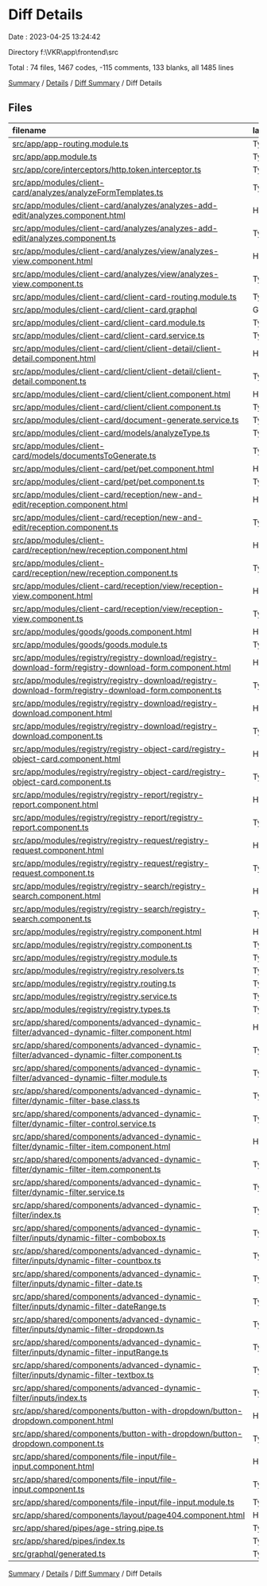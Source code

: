 # Diff Details

Date : 2023-04-25 13:24:42

Directory f:\\VKR\\app\\frontend\\src

Total : 74 files,  1467 codes, -115 comments, 133 blanks, all 1485 lines

[Summary](results.md) / [Details](details.md) / [Diff Summary](diff.md) / Diff Details

## Files
| filename | language | code | comment | blank | total |
| :--- | :--- | ---: | ---: | ---: | ---: |
| [src/app/app-routing.module.ts](/src/app/app-routing.module.ts) | TypeScript | 2 | -6 | -2 | -6 |
| [src/app/app.module.ts](/src/app/app.module.ts) | TypeScript | -1 | 0 | 0 | -1 |
| [src/app/core/interceptors/http.token.interceptor.ts](/src/app/core/interceptors/http.token.interceptor.ts) | TypeScript | -1 | 1 | 0 | 0 |
| [src/app/modules/client-card/analyzes/analyzeFormTemplates.ts](/src/app/modules/client-card/analyzes/analyzeFormTemplates.ts) | TypeScript | 144 | 0 | 6 | 150 |
| [src/app/modules/client-card/analyzes/analyzes-add-edit/analyzes.component.html](/src/app/modules/client-card/analyzes/analyzes-add-edit/analyzes.component.html) | HTML | 79 | 0 | 1 | 80 |
| [src/app/modules/client-card/analyzes/analyzes-add-edit/analyzes.component.ts](/src/app/modules/client-card/analyzes/analyzes-add-edit/analyzes.component.ts) | TypeScript | 178 | 11 | 24 | 213 |
| [src/app/modules/client-card/analyzes/view/analyzes-view.component.html](/src/app/modules/client-card/analyzes/view/analyzes-view.component.html) | HTML | 40 | 0 | 4 | 44 |
| [src/app/modules/client-card/analyzes/view/analyzes-view.component.ts](/src/app/modules/client-card/analyzes/view/analyzes-view.component.ts) | TypeScript | 121 | 9 | 14 | 144 |
| [src/app/modules/client-card/client-card-routing.module.ts](/src/app/modules/client-card/client-card-routing.module.ts) | TypeScript | 30 | 0 | -1 | 29 |
| [src/app/modules/client-card/client-card.graphql](/src/app/modules/client-card/client-card.graphql) | GraphQL | 79 | 6 | 10 | 95 |
| [src/app/modules/client-card/client-card.module.ts](/src/app/modules/client-card/client-card.module.ts) | TypeScript | 13 | 0 | 0 | 13 |
| [src/app/modules/client-card/client-card.service.ts](/src/app/modules/client-card/client-card.service.ts) | TypeScript | 124 | 42 | 13 | 179 |
| [src/app/modules/client-card/client/client-detail/client-detail.component.html](/src/app/modules/client-card/client/client-detail/client-detail.component.html) | HTML | 25 | 3 | 1 | 29 |
| [src/app/modules/client-card/client/client-detail/client-detail.component.ts](/src/app/modules/client-card/client/client-detail/client-detail.component.ts) | TypeScript | 37 | 1 | 7 | 45 |
| [src/app/modules/client-card/client/client.component.html](/src/app/modules/client-card/client/client.component.html) | HTML | 7 | 0 | 0 | 7 |
| [src/app/modules/client-card/client/client.component.ts](/src/app/modules/client-card/client/client.component.ts) | TypeScript | 6 | 2 | 1 | 9 |
| [src/app/modules/client-card/document-generate.service.ts](/src/app/modules/client-card/document-generate.service.ts) | TypeScript | 508 | 31 | 66 | 605 |
| [src/app/modules/client-card/models/analyzeType.ts](/src/app/modules/client-card/models/analyzeType.ts) | TypeScript | 7 | 0 | 2 | 9 |
| [src/app/modules/client-card/models/documentsToGenerate.ts](/src/app/modules/client-card/models/documentsToGenerate.ts) | TypeScript | 4 | 0 | 1 | 5 |
| [src/app/modules/client-card/pet/pet.component.html](/src/app/modules/client-card/pet/pet.component.html) | HTML | 43 | 3 | -1 | 45 |
| [src/app/modules/client-card/pet/pet.component.ts](/src/app/modules/client-card/pet/pet.component.ts) | TypeScript | 229 | 7 | 23 | 259 |
| [src/app/modules/client-card/reception/new-and-edit/reception.component.html](/src/app/modules/client-card/reception/new-and-edit/reception.component.html) | HTML | 393 | 6 | 15 | 414 |
| [src/app/modules/client-card/reception/new-and-edit/reception.component.ts](/src/app/modules/client-card/reception/new-and-edit/reception.component.ts) | TypeScript | 288 | 10 | 44 | 342 |
| [src/app/modules/client-card/reception/new/reception.component.html](/src/app/modules/client-card/reception/new/reception.component.html) | HTML | -366 | -6 | -16 | -388 |
| [src/app/modules/client-card/reception/new/reception.component.ts](/src/app/modules/client-card/reception/new/reception.component.ts) | TypeScript | -239 | -17 | -44 | -300 |
| [src/app/modules/client-card/reception/view/reception-view.component.html](/src/app/modules/client-card/reception/view/reception-view.component.html) | HTML | 26 | 0 | 2 | 28 |
| [src/app/modules/client-card/reception/view/reception-view.component.ts](/src/app/modules/client-card/reception/view/reception-view.component.ts) | TypeScript | 28 | 0 | 1 | 29 |
| [src/app/modules/goods/goods.component.html](/src/app/modules/goods/goods.component.html) | HTML | 2 | -11 | 0 | -9 |
| [src/app/modules/goods/goods.module.ts](/src/app/modules/goods/goods.module.ts) | TypeScript | 1 | 0 | 0 | 1 |
| [src/app/modules/registry/registry-download/registry-download-form/registry-download-form.component.html](/src/app/modules/registry/registry-download/registry-download-form/registry-download-form.component.html) | HTML | -76 | 0 | -11 | -87 |
| [src/app/modules/registry/registry-download/registry-download-form/registry-download-form.component.ts](/src/app/modules/registry/registry-download/registry-download-form/registry-download-form.component.ts) | TypeScript | -22 | 0 | -9 | -31 |
| [src/app/modules/registry/registry-download/registry-download.component.html](/src/app/modules/registry/registry-download/registry-download.component.html) | HTML | -59 | -1 | -4 | -64 |
| [src/app/modules/registry/registry-download/registry-download.component.ts](/src/app/modules/registry/registry-download/registry-download.component.ts) | TypeScript | -38 | -1 | -9 | -48 |
| [src/app/modules/registry/registry-object-card/registry-object-card.component.html](/src/app/modules/registry/registry-object-card/registry-object-card.component.html) | HTML | -130 | 0 | -15 | -145 |
| [src/app/modules/registry/registry-object-card/registry-object-card.component.ts](/src/app/modules/registry/registry-object-card/registry-object-card.component.ts) | TypeScript | -55 | 0 | -21 | -76 |
| [src/app/modules/registry/registry-report/registry-report.component.html](/src/app/modules/registry/registry-report/registry-report.component.html) | HTML | -111 | -1 | -7 | -119 |
| [src/app/modules/registry/registry-report/registry-report.component.ts](/src/app/modules/registry/registry-report/registry-report.component.ts) | TypeScript | -141 | -29 | -19 | -189 |
| [src/app/modules/registry/registry-request/registry-request.component.html](/src/app/modules/registry/registry-request/registry-request.component.html) | HTML | -63 | -1 | -5 | -69 |
| [src/app/modules/registry/registry-request/registry-request.component.ts](/src/app/modules/registry/registry-request/registry-request.component.ts) | TypeScript | -72 | -1 | -14 | -87 |
| [src/app/modules/registry/registry-search/registry-search.component.html](/src/app/modules/registry/registry-search/registry-search.component.html) | HTML | -149 | -4 | -19 | -172 |
| [src/app/modules/registry/registry-search/registry-search.component.ts](/src/app/modules/registry/registry-search/registry-search.component.ts) | TypeScript | -55 | -147 | -13 | -215 |
| [src/app/modules/registry/registry.component.html](/src/app/modules/registry/registry.component.html) | HTML | -3 | -20 | -2 | -25 |
| [src/app/modules/registry/registry.component.ts](/src/app/modules/registry/registry.component.ts) | TypeScript | -15 | -8 | -10 | -33 |
| [src/app/modules/registry/registry.module.ts](/src/app/modules/registry/registry.module.ts) | TypeScript | -72 | -2 | -8 | -82 |
| [src/app/modules/registry/registry.resolvers.ts](/src/app/modules/registry/registry.resolvers.ts) | TypeScript | -46 | -29 | -8 | -83 |
| [src/app/modules/registry/registry.routing.ts](/src/app/modules/registry/registry.routing.ts) | TypeScript | -72 | -7 | -5 | -84 |
| [src/app/modules/registry/registry.service.ts](/src/app/modules/registry/registry.service.ts) | TypeScript | -61 | -39 | -12 | -112 |
| [src/app/modules/registry/registry.types.ts](/src/app/modules/registry/registry.types.ts) | TypeScript | -15 | 0 | -1 | -16 |
| [src/app/shared/components/advanced-dynamic-filter/advanced-dynamic-filter.component.html](/src/app/shared/components/advanced-dynamic-filter/advanced-dynamic-filter.component.html) | HTML | 26 | 19 | 3 | 48 |
| [src/app/shared/components/advanced-dynamic-filter/advanced-dynamic-filter.component.ts](/src/app/shared/components/advanced-dynamic-filter/advanced-dynamic-filter.component.ts) | TypeScript | 47 | 8 | 11 | 66 |
| [src/app/shared/components/advanced-dynamic-filter/advanced-dynamic-filter.module.ts](/src/app/shared/components/advanced-dynamic-filter/advanced-dynamic-filter.module.ts) | TypeScript | 46 | 1 | 4 | 51 |
| [src/app/shared/components/advanced-dynamic-filter/dynamic-filter-base.class.ts](/src/app/shared/components/advanced-dynamic-filter/dynamic-filter-base.class.ts) | TypeScript | 54 | 27 | 4 | 85 |
| [src/app/shared/components/advanced-dynamic-filter/dynamic-filter-control.service.ts](/src/app/shared/components/advanced-dynamic-filter/dynamic-filter-control.service.ts) | TypeScript | 35 | 10 | 5 | 50 |
| [src/app/shared/components/advanced-dynamic-filter/dynamic-filter-item.component.html](/src/app/shared/components/advanced-dynamic-filter/dynamic-filter-item.component.html) | HTML | 97 | 7 | 11 | 115 |
| [src/app/shared/components/advanced-dynamic-filter/dynamic-filter-item.component.ts](/src/app/shared/components/advanced-dynamic-filter/dynamic-filter-item.component.ts) | TypeScript | 12 | 0 | 5 | 17 |
| [src/app/shared/components/advanced-dynamic-filter/dynamic-filter.service.ts](/src/app/shared/components/advanced-dynamic-filter/dynamic-filter.service.ts) | TypeScript | 212 | 8 | 39 | 259 |
| [src/app/shared/components/advanced-dynamic-filter/index.ts](/src/app/shared/components/advanced-dynamic-filter/index.ts) | TypeScript | 2 | 0 | 1 | 3 |
| [src/app/shared/components/advanced-dynamic-filter/inputs/dynamic-filter-combobox.ts](/src/app/shared/components/advanced-dynamic-filter/inputs/dynamic-filter-combobox.ts) | TypeScript | 4 | 0 | 2 | 6 |
| [src/app/shared/components/advanced-dynamic-filter/inputs/dynamic-filter-countbox.ts](/src/app/shared/components/advanced-dynamic-filter/inputs/dynamic-filter-countbox.ts) | TypeScript | 4 | 0 | 2 | 6 |
| [src/app/shared/components/advanced-dynamic-filter/inputs/dynamic-filter-date.ts](/src/app/shared/components/advanced-dynamic-filter/inputs/dynamic-filter-date.ts) | TypeScript | 4 | 0 | 3 | 7 |
| [src/app/shared/components/advanced-dynamic-filter/inputs/dynamic-filter-dateRange.ts](/src/app/shared/components/advanced-dynamic-filter/inputs/dynamic-filter-dateRange.ts) | TypeScript | 4 | 0 | 2 | 6 |
| [src/app/shared/components/advanced-dynamic-filter/inputs/dynamic-filter-dropdown.ts](/src/app/shared/components/advanced-dynamic-filter/inputs/dynamic-filter-dropdown.ts) | TypeScript | 4 | 0 | 2 | 6 |
| [src/app/shared/components/advanced-dynamic-filter/inputs/dynamic-filter-inputRange.ts](/src/app/shared/components/advanced-dynamic-filter/inputs/dynamic-filter-inputRange.ts) | TypeScript | 4 | 0 | 2 | 6 |
| [src/app/shared/components/advanced-dynamic-filter/inputs/dynamic-filter-textbox.ts](/src/app/shared/components/advanced-dynamic-filter/inputs/dynamic-filter-textbox.ts) | TypeScript | 4 | 0 | 2 | 6 |
| [src/app/shared/components/advanced-dynamic-filter/inputs/index.ts](/src/app/shared/components/advanced-dynamic-filter/inputs/index.ts) | TypeScript | 7 | 0 | 0 | 7 |
| [src/app/shared/components/button-with-dropdown/button-dropdown.component.html](/src/app/shared/components/button-with-dropdown/button-dropdown.component.html) | HTML | 2 | 0 | 0 | 2 |
| [src/app/shared/components/button-with-dropdown/button-dropdown.component.ts](/src/app/shared/components/button-with-dropdown/button-dropdown.component.ts) | TypeScript | 1 | 0 | 1 | 2 |
| [src/app/shared/components/file-input/file-input.component.html](/src/app/shared/components/file-input/file-input.component.html) | HTML | 26 | 0 | 4 | 30 |
| [src/app/shared/components/file-input/file-input.component.ts](/src/app/shared/components/file-input/file-input.component.ts) | TypeScript | 50 | 0 | 9 | 59 |
| [src/app/shared/components/file-input/file-input.module.ts](/src/app/shared/components/file-input/file-input.module.ts) | TypeScript | 23 | 0 | 5 | 28 |
| [src/app/shared/components/layout/page404.component.html](/src/app/shared/components/layout/page404.component.html) | HTML | -2 | 2 | 0 | 0 |
| [src/app/shared/pipes/age-string.pipe.ts](/src/app/shared/pipes/age-string.pipe.ts) | TypeScript | 63 | 0 | 3 | 66 |
| [src/app/shared/pipes/index.ts](/src/app/shared/pipes/index.ts) | TypeScript | 5 | 0 | 3 | 8 |
| [src/graphql/generated.ts](/src/graphql/generated.ts) | TypeScript | 181 | 1 | 31 | 213 |

[Summary](results.md) / [Details](details.md) / [Diff Summary](diff.md) / Diff Details